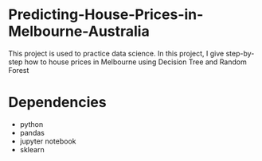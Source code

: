 # Predicting-House-Prices-in-Melbourne-Australia
This project is used to practice data science. In this project, I give step-by-step how to house prices in Melbourne using Decision Tree and Random Forest

# Dependencies
- python
- pandas
- jupyter notebook
- sklearn
